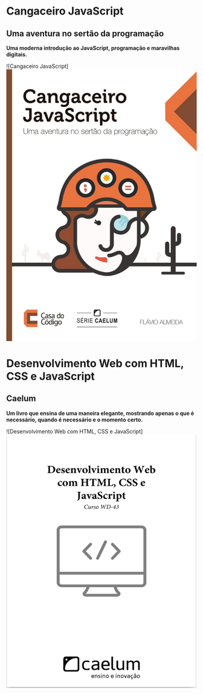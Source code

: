 # Cangaceiro JavaScript

## Uma aventura no sertão da programação

**Uma moderna introdução ao JavaScript, programação e maravilhas digitais.**

![Cangaceiro JavaScript] <img src="../img/CangaceiroJavaScript.png" alt="Schedule" />

# Desenvolvimento Web com HTML, CSS e JavaScript

## Caelum

**Um livro que ensina de uma maneira elegante, mostrando apenas o que é necessário, quando é necessário e o momento certo.**

![Desenvolvimento Web com HTML, CSS e JavaScript] <img src="../img/Desenvolvimento_Web_HTML_CSSeJavaScript.png" alt="Schedule" />
